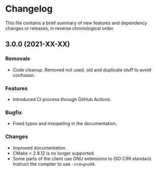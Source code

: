 # Changelog

This file contains a brief summary of new features and dependency changes or
releases, in reverse chronological order.

## 3.0.0 (2021-XX-XX)

### Removals

* Code cleanup. Removed not used, old and duplicate stuff to avoid confusion.

### Features

* Introduced CI process through GitHub Actions.

### Bugfix

* Fixed typos and misspeling in the documentation.

### Changes

* Improved documentation.
* CMake < 2.8.12 is no longer supported.
* Some parts of the client use GNU extensions to ISO C99 standard.
  Instruct the compiler to use `-std=gnu99`.
